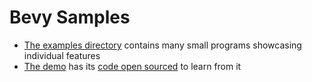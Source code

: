 # Bevy Samples

- [The examples directory](https://github.com/YarnSpinnerTool/YarnSpinner-Rust/tree/main/examples/bevy_yarnspinner) contains many small programs showcasing individual features
- [The demo](https://janhohenheim.itch.io/yarnspinner-rust-demo) has its [code open sourced](https://github.com/YarnSpinnerTool/YarnSpinner-Rust/tree/main/demo) to learn from it